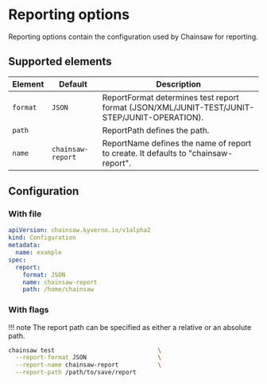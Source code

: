 # Reporting options

Reporting options contain the configuration used by Chainsaw for reporting.

## Supported elements

| Element | Default | Description |
|---|---|---|
| `format` | `JSON` | ReportFormat determines test report format (JSON/XML/JUNIT-TEST/JUNIT-STEP/JUNIT-OPERATION). |
| `path` | | ReportPath defines the path. |
| `name` | `chainsaw-report` | ReportName defines the name of report to create. It defaults to "chainsaw-report". |

## Configuration

### With file

```yaml
apiVersion: chainsaw.kyverno.io/v1alpha2
kind: Configuration
metadata:
  name: example
spec:
  report:
    format: JSON
    name: chainsaw-report
    path: /home/chainsaw
```

### With flags

!!! note
    The report path can be specified as either a relative or an absolute path.

```bash
chainsaw test                             \
  --report-format JSON                    \
  --report-name chainsaw-report           \
  --report-path /path/to/save/report
```

